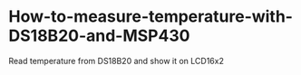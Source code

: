 # How-to-measure-temperature-with-DS18B20-and-MSP430
Read temperature from DS18B20 and show it on LCD16x2 
